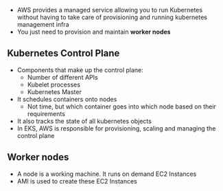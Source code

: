 - AWS provides a managed service allowing you to run Kubernetes without having to take care of provisioning and running kubernetes management infra
- You just need to provision and maintain **worker nodes**

## Kubernetes Control Plane
- Components that make up the control plane:
	- Number of different APIs
	- Kubelet processes
	- Kubernetes Master
- It schedules containers onto nodes
	- Not time, but which container goes into which node based on their requirements
- It also tracks the state of all kubernetes objects
- In EKS, AWS is responsible for provisioning, scaling and managing the control plane

## Worker nodes
- A node is a working machine. It runs on demand EC2 Instances
- AMI is used to create these EC2 Instances